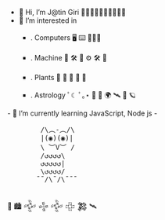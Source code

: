 - 👋 Hi, I’m J@tin Giri 👨‍💻👨‍🔧👨‍🌾👷‍♂️👨‍🍳
- 👀 I’m interested in <ul type = 'square'>
 &nbsp; <li>. Computers 🖥 ⌨️ 👨🏻‍💻</li>
 &nbsp; <li>. Machine 🤖 🛠️ 🦾 ⚙️ 🛠️ 🔧 </li>
 &nbsp; <li>. Plants 🌳 🌾 🌱 🌲 🌿</li>
 &nbsp; <li>. Astrology ﾟ☾ ﾟ｡⋆ 🔭 🚀 🌍 🛰️ 🔬 🪐 </li>
 
</ul>
- 📎  I’m currently learning JavaScript, Node js
- <pre>
        /\︵-︵/\
        |(◉)(◉)|
        \ ︶V︶ /
        /↺↺↺↺\
        ↺↺↺↺↺|
        \↺↺↺↺/
       ¯¯/\¯/\¯¯¯
   </pre>

   🗿 🏙 𒅒 𒈔 𒅒 𒇫 𒄆  🛰️   
<!--- - ☄️   
👩🏽‍💻 🤖🎯🗿🏙 ⌨️🔭 👨🏻‍💻🔬⚙️ 🛠️🔧📟 🚀    
⋆｡ﾟ🪐｡⋆｡ ﾟ☾ ﾟ｡⋆
🌌   ༘⋆₊ ⊹★🔭๋࣭ ⭑⋆｡˚    🪐  🛰️      
🃜🃚🃖🃁🂭🂺 🌍   
๑☆❕☆🦈☆๑  
📸  👩‍🚀   🌲🌳🌿   
𒅒𒈔𒅒𒇫𒄆
💞️ I’m looking to collaborate on ... 
- 📫 How to reach me ...   
- 😄 Pronouns: ...  
- ⚡ Fun fact: ...    
--->
<!---  
Jatin-Giri/Jatin-Giri is a ✨ special ✨ repository because its `README.md` (this file) appears on your GitHub profile.   
You can click the Preview link to take a look at your changes.
--->
